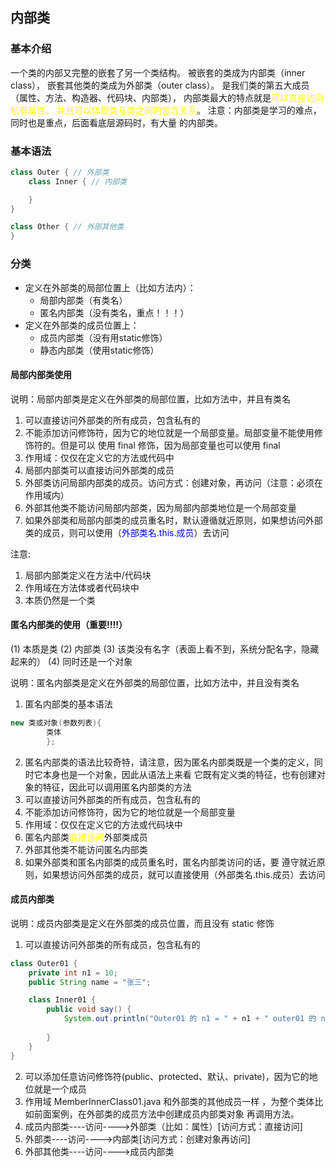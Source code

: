 ## 内部类

### 基本介绍

一个类的内部又完整的嵌套了另一个类结构。 被嵌套的类成为内部类（inner class）， 嵌套其他类的类成为外部类（outer class）。 是我们类的第五大成员（属性、方法、构造器、代码块、内部类），
内部类最大的特点就是<font color = yellow>可以直接访问私有属性， 并且可以体现类与类之间的包含关系</font>。 注意：内部类是学习的难点，同时也是重点，后面看底层源码时，有大量 的内部类。

### 基本语法

```java
class Outer { // 外部类
    class Inner { // 内部类

    }
}

class Other { // 外部其他类
}
```

### 分类

* 定义在外部类的局部位置上（比如方法内）：
    * 局部内部类（有类名）
    * 匿名内部类（没有类名，重点！！！）
* 定义在外部类的成员位置上：
    * 成员内部类（没有用static修饰）
    * 静态内部类（使用static修饰）

#### 局部内部类使用

说明：局部内部类是定义在外部类的局部位置，比如方法中，并且有类名

1. 可以直接访问外部类的所有成员，包含私有的
2. 不能添加访问修饰符，因为它的地位就是一个局部变量。局部变量不能使用修饰符的。但是可以 使用 final 修饰，因为局部变量也可以使用 final
3. 作用域：仅仅在定义它的方法或代码中
4. 局部内部类可以直接访问外部类的成员
5. 外部类访问局部内部类的成员。访问方式：创建对象，再访问（注意：必须在作用域内）
6. 外部其他类不能访问局部内部类，因为局部内部类地位是一个局部变量
7. 如果外部类和局部内部类的成员重名时，默认遵循就近原则，如果想访问外部类的成员，则可以使用（<font color = blue>外部类名.this.成员</font>）去访问

注意:

1. 局部内部类定义在方法中/代码块
2. 作用域在方法体或者代码块中
3. 本质仍然是一个类

#### 匿名内部类的使用（重要!!!!）

(1) 本质是类 (2) 内部类 (3) 该类没有名字（表面上看不到，系统分配名字，隐藏起来的）
(4) 同时还是一个对象

说明：匿名内部类是定义在外部类的局部位置，比如方法中，并且没有类名

1. 匿名内部类的基本语法

```java
new 类或对象(参数列表){
        类体
        };
```

2. 匿名内部类的语法比较奇特，请注意，因为匿名内部类既是一个类的定义，同时它本身也是一个对象，因此从语法上来看 它既有定义类的特征，也有创建对象的特征，因此可以调用匿名内部类的方法
3. 可以直接访问外部类的所有成员，包含私有的
4. 不能添加访问修饰符，因为它的地位就是一个局部变量
5. 作用域：仅仅在定义它的方法或代码块中
6. 匿名内部类<font color = yellow>直接访问</font>外部类成员
7. 外部其他类不能访问匿名内部类
8. 如果外部类和匿名内部类的成员重名时，匿名内部类访问的话，要 遵守就近原则，如果想访问外部类的成员，就可以直接使用（外部类名.this.成员）去访问

#### 成员内部类

说明：成员内部类是定义在外部类的成员位置，而且没有 static 修饰

1. 可以直接访问外部类的所有成员，包含私有的

```java
class Outer01 {
    private int n1 = 10;
    public String name = "张三";

    class Inner01 {
        public void say() {
            System.out.println("Outer01 的 n1 = " + n1 + " outer01 的 name = " + name);
         
        }
    }
}
```
2. 可以添加任意访问修饰符(public、protected、默认、private)，因为它的地位就是一个成员
3. 作用域 MemberInnerClass01.java 和外部类的其他成员一样
，为整个类体比如前面案例，在外部类的成员方法中创建成员内部类对象
再调用方法。
4. 成员内部类----访问---->外部类（比如：属性）[访问方式：直接访问]
5. 外部类----访问---->内部类[访问方式：创建对象再访问]
6. 外部其他类----访问---->成员内部类